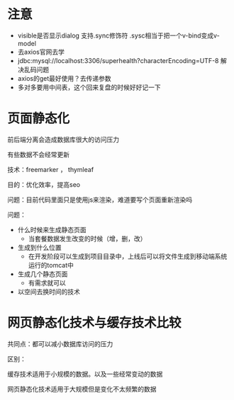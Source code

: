 # 注意
* visible是否显示dialog
   支持.sync修饰符
   .sysc相当于把一个v-bind变成v-model
* 去axios官网去学
* jdbc:mysql://localhost:3306/superhealth?characterEncoding=UTF-8 解决乱码问题
* axios的get最好使用？去传递参数
* 多对多要用中间表，这个回来复盘的时候好好记一下



# 页面静态化

前后端分离会造成数据库很大的访问压力

有些数据不会经常更新

技术：freemarker ， thymleaf



目的：优化效率，提高seo



问题：目前代码里面只是使用js来渲染，难道要写个页面重新渲染吗



问题：

* 什么时候来生成静态页面
  * 当套餐数据发生改变的时候（增，删，改）
* 生成到什么位置
  *  在开发阶段可以生成到项目目录中，上线后可以将文件生成到移动端系统运行的tomcat中
* 生成几个静态页面
  * 有需求就可以
* 以空间去换时间的技术





# 网页静态化技术与缓存技术比较

共同点：都可以减小数据库访问的压力

区别：

缓存技术适用于小规模的数据。以及一些经常变动的数据

网页静态化技术适用于大规模但是变化不太频繁的数据